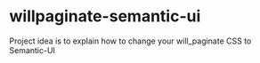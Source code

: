 willpaginate-semantic-ui
========================

Project idea is to explain how to change your will_paginate CSS to Semantic-UI
